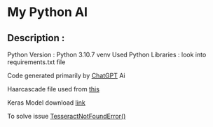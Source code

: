 ﻿# My Python AI


## Description :

Python Version : Python 3.10.7 venv
Used Python Libraries : look into requirements.txt file



Code generated primarily by [ChatGPT](https://github.com/lencx/ChatGPT) Ai

Haarcascade file used from [this](https://github.com/opencv/opencv/tree/master/data/haarcascades)

Keras Model download [link](https://www.kaggle.com/c/challenges-in-representation-learning-facial-expression-recognition-challenge/data)

To solve issue 
[TesseractNotFoundError()](https://stackoverflow.com/questions/50655738/how-do-i-resolve-a-tesseractnotfounderror)
